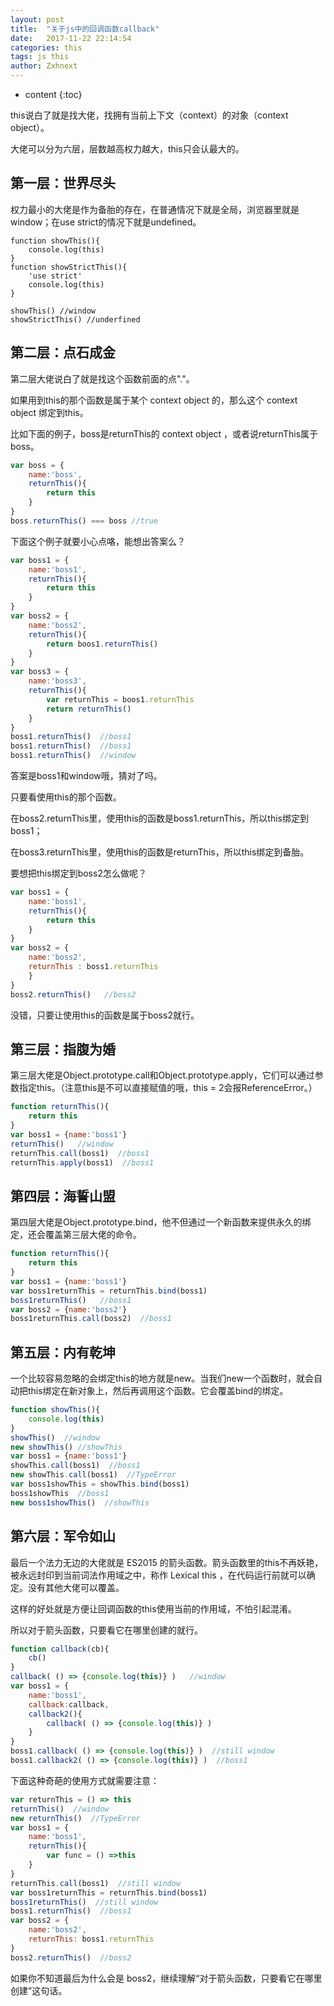 ```yaml
---
layout: post
title:  "关于js中的回调函数callback"
date:   2017-11-22 22:14:54
categories: this
tags: js this
author: Zxhnext
---
```


* content
{:toc}

this说白了就是找大佬，找拥有当前上下文（context）的对象（context object）。

大佬可以分为六层，层数越高权力越大，this只会认最大的。

## 第一层：世界尽头
权力最小的大佬是作为备胎的存在，在普通情况下就是全局，浏览器里就是window；在use strict的情况下就是undefined。




```jsvascript
function showThis(){
    console.log(this)
}
function showStrictThis(){
    'use strict'
    console.log(this)
}

showThis() //window
showStrictThis() //underfined
```

## 第二层：点石成金

第二层大佬说白了就是找这个函数前面的点"."。

如果用到this的那个函数是属于某个 context object 的，那么这个 context object 绑定到this。

比如下面的例子，boss是returnThis的 context object ，或者说returnThis属于boss。
```javascript
var boss = {
    name:'boss',
    returnThis(){
        return this
    }
}
boss.returnThis() === boss //true
```

下面这个例子就要小心点咯，能想出答案么？
```javascript
var boss1 = {
    name:'boss1',
    returnThis(){
        return this
    }
}
var boss2 = {
    name:'boss2',
    returnThis(){
        return boos1.returnThis()
    }
}
var boss3 = {
    name:'boss3',
    returnThis(){
        var returnThis = boos1.returnThis
        return returnThis()
    }
}
boss1.returnThis()  //boss1
boss1.returnThis()  //boss1
boss1.returnThis()  //window
```

答案是boss1和window哦，猜对了吗。

只要看使用this的那个函数。

在boss2.returnThis里，使用this的函数是boss1.returnThis，所以this绑定到boss1；

在boss3.returnThis里，使用this的函数是returnThis，所以this绑定到备胎。

要想把this绑定到boss2怎么做呢？
```javascript
var boss1 = {
    name:'boss1',
    returnThis(){
        return this
    }
}
var boss2 = {
    name:'boss2',
    returnThis : boss1.returnThis
    }
}
boss2.returnThis()   //boss2
```

没错，只要让使用this的函数是属于boss2就行。

## 第三层：指腹为婚

第三层大佬是Object.prototype.call和Object.prototype.apply，它们可以通过参数指定this。（注意this是不可以直接赋值的哦，this = 2会报ReferenceError。）
```javascript
function returnThis(){
    return this
}
var boss1 = {name:'boss1'}
returnThis()   //window
returnThis.call(boss1)  //boss1
returnThis.apply(boss1)  //boss1
```

## 第四层：海誓山盟

第四层大佬是Object.prototype.bind，他不但通过一个新函数来提供永久的绑定，还会覆盖第三层大佬的命令。
```javascript
function returnThis(){
    return this
}
var boss1 = {name:'boss1'}
var boss1returnThis = returnThis.bind(boss1)
boss1returnThis()   //boss1
var boss2 = {name:'boss2'}
boss1returnThis.call(boss2)  //boss1
```

## 第五层：内有乾坤

一个比较容易忽略的会绑定this的地方就是new。当我们new一个函数时，就会自动把this绑定在新对象上，然后再调用这个函数。它会覆盖bind的绑定。
```javascript
function showThis(){
    console.log(this)
}
showThis()  //window
new showThis() //showThis
var boss1 = {name:'boss1'}
showThis.call(boss1)  //boss1
new showThis.call(boss1)  //TypeError
var boss1showThis = showThis.bind(boss1)
boss1showThis  //boss1
new boss1showThis()  //showThis
```

## 第六层：军令如山

最后一个法力无边的大佬就是 ES2015 的箭头函数。箭头函数里的this不再妖艳，被永远封印到当前词法作用域之中，称作 Lexical this ，在代码运行前就可以确定。没有其他大佬可以覆盖。

这样的好处就是方便让回调函数的this使用当前的作用域，不怕引起混淆。

所以对于箭头函数，只要看它在哪里创建的就行。
```javascript
function callback(cb){
    cb()
}
callback( () => {console.log(this)} )   //window
var boss1 = {
    name:'boss1',
    callback:callback,
    callback2(){
        callback( () => {console.log(this)} )
    }
}
boss1.callback( () => {console.log(this)} )  //still window
boss1.callback2( () => {console.log(this)} )  //boss1
```

下面这种奇葩的使用方式就需要注意：
```javascript
var returnThis = () => this
returnThis()  //window
new returnThis()  //TypeError
var boss1 = {
    name:'boss1',
    returnThis(){
        var func = () =>this
    }
}
returnThis.call(boss1)  //still window
var boss1returnThis = returnThis.bind(boss1)
boss1returnThis()  //still window
boss1.returnThis()  //boss1
var boss2 = {
    name:'boss2',
    returnThis: boss1.returnThis
}
boss2.returnThis()  //boss2
```

如果你不知道最后为什么会是 boss2，继续理解“对于箭头函数，只要看它在哪里创建”这句话。